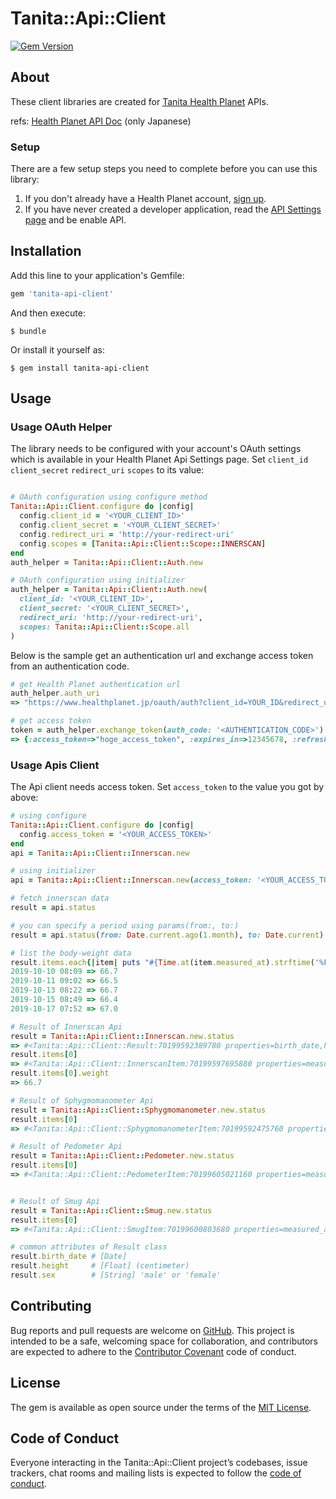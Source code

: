 # Tanita::Api::Client

[![Gem Version](https://badge.fury.io/rb/tanita-api-client.svg)](http://badge.fury.io/rb/tanita-api-client)

## About

These client libraries are created for [Tanita Health Planet](https://www.healthplanet.jp/) APIs.

refs: [Health Planet API Doc](https://www.healthplanet.jp/apis/api.html) (only Japanese)

### Setup

There are a few setup steps you need to complete before you can use this library:

1. If you don't already have a Health Planet account, [sign up](https://www.healthplanet.jp/entry_agreement.do).
2. If you have never created a developer application, read the [API Settings page](https://www.healthplanet.jp/apis_account.do) and be enable API.

## Installation

Add this line to your application's Gemfile:

```ruby
gem 'tanita-api-client'
```

And then execute:

    $ bundle

Or install it yourself as:

    $ gem install tanita-api-client

## Usage

### Usage OAuth Helper

The library needs to be configured with your account's OAuth settings which is available in your Health Planet Api Settings page.
Set `client_id` `client_secret` `redirect_uri` `scopes` to its value:

```ruby

# OAuth configuration using configure method
Tanita::Api::Client.configure do |config|
  config.client_id = '<YOUR_CLIENT_ID>'
  config.client_secret = '<YOUR_CLIENT_SECRET>'
  config.redirect_uri = 'http://your-redirect-uri'
  config.scopes = [Tanita::Api::Client::Scope::INNERSCAN]
end
auth_helper = Tanita::Api::Client::Auth.new

# OAuth configuration using initializer
auth_helper = Tanita::Api::Client::Auth.new(
  client_id: '<YOUR_CLIENT_ID>',
  client_secret: '<YOUR_CLIENT_SECRET>',
  redirect_uri: 'http://your-redirect-uri',
  scopes: Tanita::Api::Client::Scope.all
)
```

Below is the sample get an authentication url and exchange access token from an authentication code.

```ruby
# get Health Planet authentication url
auth_helper.auth_uri
=> "https://www.healthplanet.jp/oauth/auth?client_id=YOUR_ID&redirect_uri=http%3A%2F%2F127.0.0.1%2Fcallback&scope=innerscan&response_type=code"

# get access token
token = auth_helper.exchange_token(auth_code: '<AUTHENTICATION_CODE>')
=> {:access_token=>"hoge_access_token", :expires_in=>12345678, :refresh_token=>"hoge_refresh_token"}
```

### Usage Apis Client

The Api client needs access token.
Set `access_token` to the value you got by above:

```ruby
# using configure
Tanita::Api::Client.configure do |config|
  config.access_token = '<YOUR_ACCESS_TOKEN>'
end
api = Tanita::Api::Client::Innerscan.new

# using initializer
api = Tanita::Api::Client::Innerscan.new(access_token: '<YOUR_ACCESS_TOKEN>')

# fetch innerscan data
result = api.status

# you can specify a period using params(from:, to:)
result = api.status(from: Date.current.ago(1.month), to: Date.current)

# list the body-weight data
result.items.each{|item| puts "#{Time.at(item.measured_at).strftime('%F %R')} => #{item.weight}" }
2019-10-10 08:09 => 66.7
2019-10-11 09:02 => 66.5
2019-10-13 08:22 => 66.7
2019-10-15 08:49 => 66.4
2019-10-17 07:52 => 67.0

# Result of Innerscan Api
result = Tanita::Api::Client::Innerscan.new.status
=> #<Tanita::Api::Client::Result:70199592389780 properties=birth_date,height,sex,items>
result.items[0]
=> #<Tanita::Api::Client::InnerscanItem:70199597695880 properties=measured_at,registered_at,model,weight,body_fat,muscle_mass,physique_rating,visceral_fat_rating,basal_metabolic_rate,metabolic_age,bone_mass>
result.items[0].weight
=> 66.7

# Result of Sphygmomanometer Api
result = Tanita::Api::Client::Sphygmomanometer.new.status
result.items[0]
=> #<Tanita::Api::Client::SphygmomanometerItem:70199592475760 properties=measured_at,registered_at,model,maximal_pressure,minimal_pressure,pulse>

# Result of Pedometer Api
result = Tanita::Api::Client::Pedometer.new.status
result.items[0]
=> #<Tanita::Api::Client::PedometerItem:70199605021160 properties=measured_at,registered_at,model,steps,exercise,calories>


# Result of Smug Api
result = Tanita::Api::Client::Smug.new.status
result.items[0]
=> #<Tanita::Api::Client::SmugItem:70199600803680 properties=measured_at,registered_at,model,urinary_sugar>

# common attributes of Result class
result.birth_date # [Date]
result.height     # [Float] (centimeter)
result.sex        # [String] 'male' or 'female'
```

## Contributing

Bug reports and pull requests are welcome on [GitHub](https://github.com/koshilife/tanita-api-ruby-client). This project is intended to be a safe, welcoming space for collaboration, and contributors are expected to adhere to the [Contributor Covenant](http://contributor-covenant.org) code of conduct.

## License

The gem is available as open source under the terms of the [MIT License](https://opensource.org/licenses/MIT).

## Code of Conduct

Everyone interacting in the Tanita::Api::Client project’s codebases, issue trackers, chat rooms and mailing lists is expected to follow the [code of conduct](https://github.com/koshilife/tanita-api-ruby-client/blob/master/CODE_OF_CONDUCT.md).
